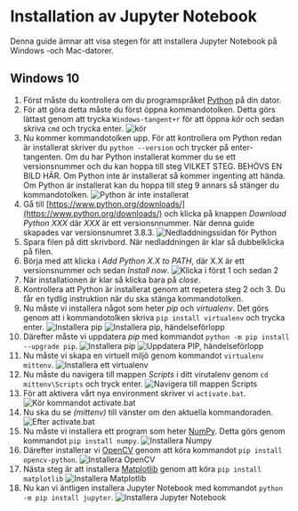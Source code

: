 # Installation av Jupyter Notebook

Denna guide ämnar att visa stegen för att installera Jupyter Notebook på Windows -och Mac-datorer.

## Windows 10

1. Först måste du kontrollera om du programspråket [Python](https://en.wikipedia.org/wiki/Python_(programming_language)) på din dator.
2. För att göra detta måste du först öppna kommandotolken. Detta görs lättast genom att trycka `Windows-tangent+r` för att öppna *kör* och sedan skriva `cmd` och trycka enter. ![kör](/pictures/InstallJupyterNotebook/Windows_2_cmd.png)
3. Nu kommer kommandotolken upp. För att kontrollera om Python redan är installerat skriver du `python --version` och trycker på enter-tangenten. Om du har Python installerat kommer du se ett versionsnummer och du kan hoppa till steg VILKET STEG. BEHÖVS EN BILD HÄR. Om Python inte är installerat så kommer ingenting att hända. Om Python är installerat kan du hoppa till steg 9 annars så stänger du kommandotolken. ![Python är inte installerat](/pictures/InstallJupyterNotebook/Windows_2_EjPython.png)
5. Gå till [https://www.python.org/downloads/](https://www.python.org/downloads/) och klicka på knappen *Download Python XXX* där *XXX* är ett versionsnnummer. När denna guide skapades var versionsnumret 3.8.3. ![Nedladdningssidan för Python](/pictures/InstallJupyterNotebook/Windows_5_PythonDownload.png)
6. Spara filen på ditt skrivbord. När nedladdningen är klar så dubbelklicka på filen.
7. Börja med att klicka i *Add Python X.X to PATH*, där X.X är ett versionsnummer och sedan *Install now*. ![Klicka i först 1 och sedan 2](/pictures/InstallJupyterNotebook/Windows_7_PythonInstall1.png)
8. När installationen är klar så klicka bara på *close*.
9. Kontrollera att Python är installerat genom att repetera steg 2 och 3. Du får en tydlig instruktion när du ska stänga kommandotolken.
10. Nu måste vi installera något som heter *pip* och *virtualenv*. Det görs genom att i kommandotolken skriva `pip install virtualenv` och trycka enter. ![Installera pip](/pictures/InstallJupyterNotebook/Windows_8_PipInstall.png) ![Installera pip, händelseförlopp](/pictures/InstallJupyterNotebook/Windows_9_PipInstall2.png)
11. Därefter måste vi uppdatera *pip* med kommandot `python -m pip install --upgrade pip`. ![Installera pip](/pictures/InstallJupyterNotebook/Windows_10_PipInstall3.png) ![Uppdatera PIP, händelseförlopp](/pictures/InstallJupyterNotebook/Windows_11_PipInstall4.png)
12. Nu måste vi skapa en virtuell miljö genom kommandot `virtualenv mittenv`. ![Installera ett virtualenv](/pictures/InstallJupyterNotebook/Windows_12_VirtualEnv.png)
13. Nu måste du navigera till mappen *Scripts* i ditt virutalenv genom `cd mittenv\Scripts` och tryck enter. ![Navigera till mappen Scripts](/pictures/InstallJupyterNotebook/Windows_13_CdVirtualEnv.png)
14. För att aktivera vårt nya environment skriver vi `activate.bat`. ![Kör kommandot activate.bat](/pictures/InstallJupyterNotebook/Windows_14_Activate.png)
15. Nu ska du se *(mittenv)* till vänster om den aktuella kommandoraden. ![Efter activate.bat](/pictures/InstallJupyterNotebook/Windows_15_Activate2.png)
16. Nu måste vi installera ett program som heter [NumPy](https://en.wikipedia.org/wiki/NumPy). Detta görs genom kommandot `pip install numpy`. ![Installera Numpy](/pictures/InstallJupyterNotebook/Windows_16_Numpy.png)
17. Därefter installerar vi [OpenCV](https://en.wikipedia.org/wiki/OpenCV) genom att köra kommandot `pip install opencv-python`. ![Installera OpenCV](/pictures/InstallJupyterNotebook/Windows_17_opencv.png)
18. Nästa steg är att installera [Matplotlib](https://en.wikipedia.org/wiki/Matplotlib) genom att köra `pip install matplotlib` ![Installera Matplotlib](/pictures/InstallJupyterNotebook/Windows_18_mattplotlib.png)
19. Nu kan vi äntligen installera Jupyter Notebook med kommandot `python -m pip install jupyter`. ![Installera Jupyter Notebook](/pictures/InstallJupyterNotebook/Windows_19_Jupyter.png)